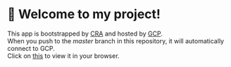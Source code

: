 # 🚀 Welcome to my project!

This app is bootstrapped by [CRA](https://create-react-app.dev/) and hosted by [GCP](https://cloud.google.com/docs).\
When you push to the *master* branch in this repository, it will automatically connect to GCP.\
Click on [this](https://learn-gcp-bx3o5hv5oq-an.a.run.app/) to view it in your browser.
